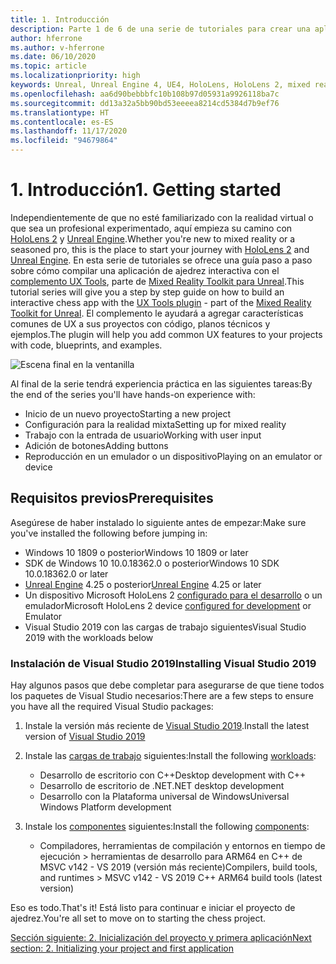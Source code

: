 ```yaml
---
title: 1. Introducción
description: Parte 1 de 6 de una serie de tutoriales para crear una aplicación de ajedrez sencilla con Unreal Engine 4 y el complemento UX Tools de Mixed Reality Toolkit
author: hferrone
ms.author: v-hferrone
ms.date: 06/10/2020
ms.topic: article
ms.localizationpriority: high
keywords: Unreal, Unreal Engine 4, UE4, HoloLens, HoloLens 2, mixed reality, tutorial, getting started, mrtk, uxt, UX Tools, documentation, mixed reality headset, windows mixed reality headset, virtual reality headset
ms.openlocfilehash: aa6d90bebbbfc10b108b97d05931a9926118ba7c
ms.sourcegitcommit: dd13a32a5bb90bd53eeeea8214cd5384d7b9ef76
ms.translationtype: HT
ms.contentlocale: es-ES
ms.lasthandoff: 11/17/2020
ms.locfileid: "94679864"
---
```

# <a name="1-getting-started"></a><span data-ttu-id="eaa58-104">1. Introducción</span><span class="sxs-lookup"><span data-stu-id="eaa58-104">1. Getting started</span></span>

<span data-ttu-id="eaa58-105">Independientemente de que no esté familiarizado con la realidad virtual o que sea un profesional experimentado, aquí empieza su camino con [HoloLens 2](https://docs.microsoft.com/windows/mixed-reality/) y [Unreal Engine](https://www.unrealengine.com/en-US/).</span><span class="sxs-lookup"><span data-stu-id="eaa58-105">Whether you're new to mixed reality or a seasoned pro, this is the place to start your journey with [HoloLens 2](https://docs.microsoft.com/windows/mixed-reality/) and [Unreal Engine](https://www.unrealengine.com/en-US/).</span></span> <span data-ttu-id="eaa58-106">En esta serie de tutoriales se ofrece una guía paso a paso sobre cómo compilar una aplicación de ajedrez interactiva con el [complemento UX Tools](https://github.com/microsoft/MixedReality-UXTools-Unreal), parte de [Mixed Reality Toolkit para Unreal](https://github.com/microsoft/MixedRealityToolkit-Unreal).</span><span class="sxs-lookup"><span data-stu-id="eaa58-106">This tutorial series will give you a step by step guide on how to build an interactive chess app with the [UX Tools plugin](https://github.com/microsoft/MixedReality-UXTools-Unreal) - part of the [Mixed Reality Toolkit for Unreal](https://github.com/microsoft/MixedRealityToolkit-Unreal).</span></span> <span data-ttu-id="eaa58-107">El complemento le ayudará a agregar características comunes de UX a sus proyectos con código, planos técnicos y ejemplos.</span><span class="sxs-lookup"><span data-stu-id="eaa58-107">The plugin will help you add common UX features to your projects with code, blueprints, and examples.</span></span> 

![Escena final en la ventanilla](images/unreal-uxt/5-endscene.PNG)

<span data-ttu-id="eaa58-109">Al final de la serie tendrá experiencia práctica en las siguientes tareas:</span><span class="sxs-lookup"><span data-stu-id="eaa58-109">By the end of the series you'll have hands-on experience with:</span></span>
* <span data-ttu-id="eaa58-110">Inicio de un nuevo proyecto</span><span class="sxs-lookup"><span data-stu-id="eaa58-110">Starting a new project</span></span>
* <span data-ttu-id="eaa58-111">Configuración para la realidad mixta</span><span class="sxs-lookup"><span data-stu-id="eaa58-111">Setting up for mixed reality</span></span>
* <span data-ttu-id="eaa58-112">Trabajo con la entrada de usuario</span><span class="sxs-lookup"><span data-stu-id="eaa58-112">Working with user input</span></span>
* <span data-ttu-id="eaa58-113">Adición de botones</span><span class="sxs-lookup"><span data-stu-id="eaa58-113">Adding buttons</span></span>
* <span data-ttu-id="eaa58-114">Reproducción en un emulador o un dispositivo</span><span class="sxs-lookup"><span data-stu-id="eaa58-114">Playing on an emulator or device</span></span>


## <a name="prerequisites"></a><span data-ttu-id="eaa58-115">Requisitos previos</span><span class="sxs-lookup"><span data-stu-id="eaa58-115">Prerequisites</span></span>
<span data-ttu-id="eaa58-116">Asegúrese de haber instalado lo siguiente antes de empezar:</span><span class="sxs-lookup"><span data-stu-id="eaa58-116">Make sure you've installed the following before jumping in:</span></span>
* <span data-ttu-id="eaa58-117">Windows 10 1809 o posterior</span><span class="sxs-lookup"><span data-stu-id="eaa58-117">Windows 10 1809 or later</span></span>
* <span data-ttu-id="eaa58-118">SDK de Windows 10 10.0.18362.0 o posterior</span><span class="sxs-lookup"><span data-stu-id="eaa58-118">Windows 10 SDK 10.0.18362.0 or later</span></span>
* <span data-ttu-id="eaa58-119">[Unreal Engine](https://www.unrealengine.com/en-US/get-now) 4.25 o posterior</span><span class="sxs-lookup"><span data-stu-id="eaa58-119">[Unreal Engine](https://www.unrealengine.com/en-US/get-now) 4.25 or later</span></span>
* <span data-ttu-id="eaa58-120">Un dispositivo Microsoft HoloLens 2 [configurado para el desarrollo](../../platform-capabilities-and-apis/using-visual-studio.md#enabling-developer-mode) o un emulador</span><span class="sxs-lookup"><span data-stu-id="eaa58-120">Microsoft HoloLens 2 device [configured for development](../../platform-capabilities-and-apis/using-visual-studio.md#enabling-developer-mode) or Emulator</span></span>
* <span data-ttu-id="eaa58-121">Visual Studio 2019 con las cargas de trabajo siguientes</span><span class="sxs-lookup"><span data-stu-id="eaa58-121">Visual Studio 2019 with the workloads below</span></span>

### <a name="installing-visual-studio-2019"></a><span data-ttu-id="eaa58-122">Instalación de Visual Studio 2019</span><span class="sxs-lookup"><span data-stu-id="eaa58-122">Installing Visual Studio 2019</span></span>
<span data-ttu-id="eaa58-123">Hay algunos pasos que debe completar para asegurarse de que tiene todos los paquetes de Visual Studio necesarios:</span><span class="sxs-lookup"><span data-stu-id="eaa58-123">There are a few steps to ensure you have all the required Visual Studio packages:</span></span>
1. <span data-ttu-id="eaa58-124">Instale la versión más reciente de [Visual Studio 2019](https://visualstudio.microsoft.com/downloads/).</span><span class="sxs-lookup"><span data-stu-id="eaa58-124">Install the latest version of [Visual Studio 2019](https://visualstudio.microsoft.com/downloads/)</span></span>
2. <span data-ttu-id="eaa58-125">Instale las [cargas de trabajo](https://docs.microsoft.com/visualstudio/install/modify-visual-studio?#modify-workloads) siguientes:</span><span class="sxs-lookup"><span data-stu-id="eaa58-125">Install the following [workloads](https://docs.microsoft.com/visualstudio/install/modify-visual-studio?#modify-workloads):</span></span>
    * <span data-ttu-id="eaa58-126">Desarrollo de escritorio con C++</span><span class="sxs-lookup"><span data-stu-id="eaa58-126">Desktop development with C++</span></span>
    * <span data-ttu-id="eaa58-127">Desarrollo de escritorio de .NET</span><span class="sxs-lookup"><span data-stu-id="eaa58-127">.NET desktop development</span></span>
    * <span data-ttu-id="eaa58-128">Desarrollo con la Plataforma universal de Windows</span><span class="sxs-lookup"><span data-stu-id="eaa58-128">Universal Windows Platform development</span></span>

3. <span data-ttu-id="eaa58-129">Instale los [componentes](https://docs.microsoft.com/visualstudio/install/modify-visual-studio?#modify-individual-components) siguientes:</span><span class="sxs-lookup"><span data-stu-id="eaa58-129">Install the following [components](https://docs.microsoft.com/visualstudio/install/modify-visual-studio?#modify-individual-components):</span></span>
    * <span data-ttu-id="eaa58-130">Compiladores, herramientas de compilación y entornos en tiempo de ejecución > herramientas de desarrollo para ARM64 en C++ de MSVC v142 - VS 2019 (versión más reciente)</span><span class="sxs-lookup"><span data-stu-id="eaa58-130">Compilers, build tools, and runtimes > MSVC v142 - VS 2019 C++ ARM64 build tools (latest version)</span></span>

<span data-ttu-id="eaa58-131">Eso es todo.</span><span class="sxs-lookup"><span data-stu-id="eaa58-131">That's it!</span></span> <span data-ttu-id="eaa58-132">Está listo para continuar e iniciar el proyecto de ajedrez.</span><span class="sxs-lookup"><span data-stu-id="eaa58-132">You're all set to move on to starting the chess project.</span></span>

[<span data-ttu-id="eaa58-133">Sección siguiente: 2. Inicialización del proyecto y primera aplicación</span><span class="sxs-lookup"><span data-stu-id="eaa58-133">Next section: 2. Initializing your project and first application</span></span>](unreal-uxt-ch2.md)
